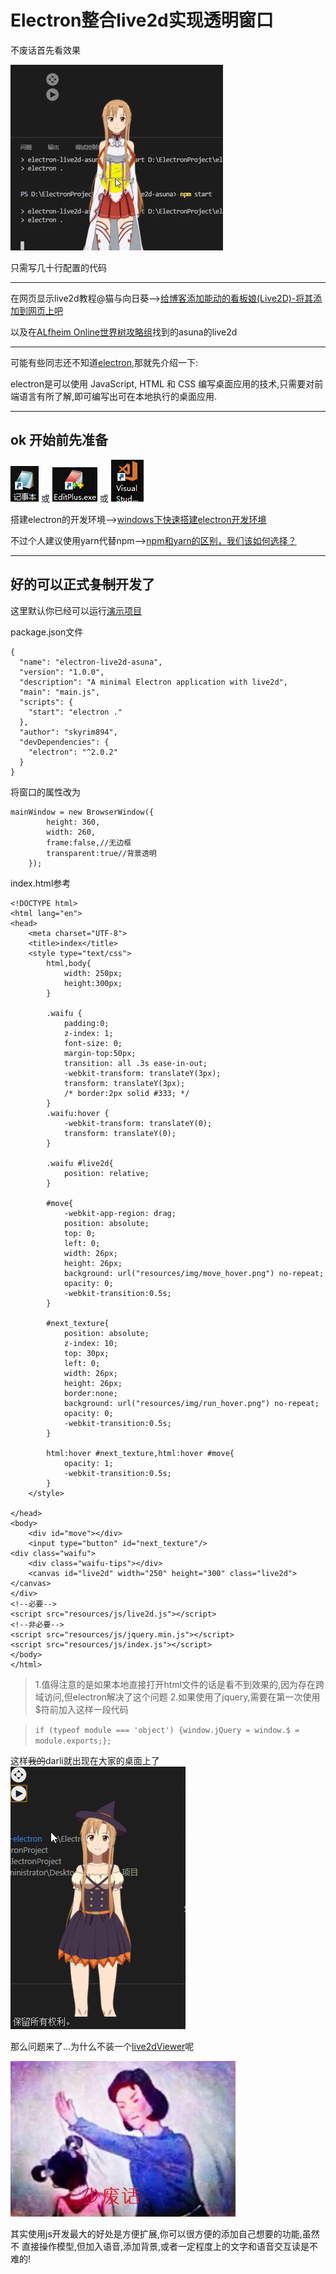 Electron整合live2d实现透明窗口
===========
不废话首先看效果

![asuna](resources/img/show.gif) 


只需写几十行配置的代码
***
在网页显示live2d教程@猫与向日葵-->[给博客添加能动的看板娘(Live2D)-将其添加到网页上吧](https://imjad.cn/archives/lab/add-dynamic-poster-girl-with-live2d-to-your-blog-02)

以及在[ALfheim Online世界树攻略组](http://alfheim.cc/live2d-wallpaper.html)找到的asuna的live2d
***
可能有些同志还不知道[electron](https://electronjs.org/),那就先介绍一下:

electron是可以使用 JavaScript, HTML 和 CSS 编写桌面应用的技术,只需要对前端语言有所了解,即可编写出可在本地执行的桌面应用.
***
ok 开始前先准备
---

![记事本](resources/img/node.png) 或 ![好用的记事本](resources/img/node2.png) 或 ![更好用的记事本](resources/img/node3.png)

搭建electron的开发环境-->[windows下快速搭建electron开发环境](http://blog.chinaunix.net/uid-10062010-id-5751916.html)

不过个人建议使用yarn代替npm-->[npm和yarn的区别，我们该如何选择？](https://zhuanlan.zhihu.com/p/27449990)

***
好的可以正式~~复制~~开发了
---
这里默认你已经可以运行[演示项目](https://github.com/electron/electron-quick-start)

package.json文件
```
{
  "name": "electron-live2d-asuna",
  "version": "1.0.0",
  "description": "A minimal Electron application with live2d",
  "main": "main.js",
  "scripts": {
    "start": "electron ."
  },
  "author": "skyrim894",
  "devDependencies": {
    "electron": "^2.0.2"
  }
}
```

将窗口的属性改为
```
mainWindow = new BrowserWindow({
        height: 360,
        width: 260,
        frame:false,//无边框
        transparent:true//背景透明
    });
```
index.html参考
```
<!DOCTYPE html>
<html lang="en">
<head>
    <meta charset="UTF-8">
    <title>index</title>
    <style type="text/css">
        html,body{
            width: 250px;
            height:300px;
        }

        .waifu {
            padding:0;
            z-index: 1;
            font-size: 0;
            margin-top:50px;
            transition: all .3s ease-in-out;
            -webkit-transform: translateY(3px);
            transform: translateY(3px);
            /* border:2px solid #333; */
        }
        .waifu:hover {
            -webkit-transform: translateY(0);
            transform: translateY(0);
        }
        
        .waifu #live2d{
            position: relative;
        }

        #move{
            -webkit-app-region: drag;
            position: absolute;
            top: 0;
            left: 0;
            width: 26px;
            height: 26px;
            background: url("resources/img/move_hover.png") no-repeat;
            opacity: 0;
            -webkit-transition:0.5s;
        }

        #next_texture{
            position: absolute;
            z-index: 10;
            top: 30px;
            left: 0;
            width: 26px;
            height: 26px;
            border:none;
            background: url("resources/img/run_hover.png") no-repeat;    
            opacity: 0;
            -webkit-transition:0.5s;
        }

        html:hover #next_texture,html:hover #move{
            opacity: 1;
            -webkit-transition:0.5s;
        }
    </style>

</head>
<body>
    <div id="move"></div>
    <input type="button" id="next_texture"/>
<div class="waifu">
    <div class="waifu-tips"></div>
    <canvas id="live2d" width="250" height="300" class="live2d"></canvas>
</div>
<!--必要-->
<script src="resources/js/live2d.js"></script>
<!--非必要-->
<script src="resources/js/jquery.min.js"></script>
<script src="resources/js/index.js"></script>
</body>
</html>
```

> 1.值得注意的是如果本地直接打开html文件的话是看不到效果的,因为存在跨域访问,但electron解决了这个问题
> 2.如果使用了jquery,需要在第一次使用$符前加入这样一段代码

>`if (typeof module === 'object') {window.jQuery = window.$ = module.exports;};`



这样~~我的~~darli就出现在大家的桌面上了
![asuna1](resources/img/asuna1.png)



那么问题来了...为什么不装一个[live2dViewer](http://www.live2d.com/usermanual/cubism2_cn/lets-do-it/desktop-mascot/01.html)呢

![少废话](resources/img/timg.jpg)

其实使用js开发最大的好处是方便扩展,你可以很方便的添加自己想要的功能,虽然不 直接操作模型,但加入语音,添加背景,或者一定程度上的文字和语音交互读是不难的!



